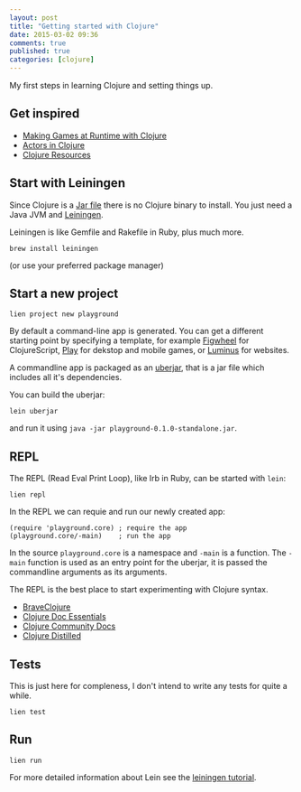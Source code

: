 ```yaml
---
layout: post
title: "Getting started with Clojure"
date: 2015-03-02 09:36
comments: true
published: true
categories: [clojure]
---
```


My first steps in learning Clojure and setting things up.

<!--more-->

## Get inspired

* [Making Games at Runtime with Clojure](https://www.youtube.com/watch?v=0GzzFeS5cMc)
* [Actors in Clojure](http://clojure.org/state#actors)
* [Clojure Resources](https://github.com/matthiasn/Clojure-Resources)

## Start with Leiningen

Since Clojure is a [Jar file](https://en.wikipedia.org/wiki/JAR_%28file_format%29) there is no Clojure binary to install. You just need a Java JVM and [Leiningen](http://leiningen.org/).

Leiningen is like Gemfile and Rakefile in Ruby, plus much more.

```
brew install leiningen
```

(or use your preferred package manager)

## Start a new project

```
lien project new playground
```

By default a command-line app is generated. You can get a different starting point by specifying a template, for example [Figwheel](https://github.com/bhauman/lein-figwheel) for ClojureScript, [Play](https://github.com/oakes/play-clj) for dekstop and mobile games, or [Luminus](http://www.luminusweb.net/) for websites.

A commandline app is packaged as an [uberjar](https://stackoverflow.com/questions/11947037/what-is-an-uber-jar), that is a jar file which includes all it's dependencies.

You can build the uberjar:

```
lein uberjar
```

and run it using `java -jar playground-0.1.0-standalone.jar`.

## REPL

The REPL (Read Eval Print Loop), like Irb in Ruby, can be started with `lein`:

```
lien repl
```

In the REPL we can requie and run our newly created app:

```
(require 'playground.core) ; require the app
(playground.core/-main)    ; run the app
```

In the source `playground.core` is a namespace and `-main` is a function. The `-main` function is used as an entry point for the uberjar, it is passed the commandline arguments as its arguments.

The REPL is the best place to start experimenting with Clojure syntax.

* [BraveClojure](http://www.braveclojure.com)
* [Clojure Doc Essentials](http://clojure-doc.org/articles/content.html#essentials)
* [Clojure Community Docs](http://conj.io/)
* [Clojure Distilled](https://yogthos.github.io/ClojureDistilled.html)

## Tests

This is just here for compleness, I don't intend to write any tests for quite a while.

```
lien test
```

## Run

```
lien run
```	

For more detailed information about Lein see the [leiningen tutorial](https://github.com/technomancy/leiningen/blob/stable/doc/TUTORIAL.md#leiningen-projects).
